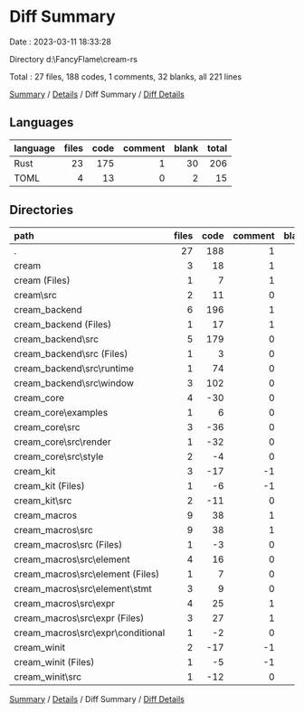 # Diff Summary

Date : 2023-03-11 18:33:28

Directory d:\\FancyFlame\\cream-rs

Total : 27 files,  188 codes, 1 comments, 32 blanks, all 221 lines

[Summary](results.md) / [Details](details.md) / Diff Summary / [Diff Details](diff-details.md)

## Languages
| language | files | code | comment | blank | total |
| :--- | ---: | ---: | ---: | ---: | ---: |
| Rust | 23 | 175 | 1 | 30 | 206 |
| TOML | 4 | 13 | 0 | 2 | 15 |

## Directories
| path | files | code | comment | blank | total |
| :--- | ---: | ---: | ---: | ---: | ---: |
| . | 27 | 188 | 1 | 32 | 221 |
| cream | 3 | 18 | 1 | 7 | 26 |
| cream (Files) | 1 | 7 | 1 | 3 | 11 |
| cream\\src | 2 | 11 | 0 | 4 | 15 |
| cream_backend | 6 | 196 | 1 | 37 | 234 |
| cream_backend (Files) | 1 | 17 | 1 | 5 | 23 |
| cream_backend\\src | 5 | 179 | 0 | 32 | 211 |
| cream_backend\\src (Files) | 1 | 3 | 0 | 2 | 5 |
| cream_backend\\src\\runtime | 1 | 74 | 0 | 9 | 83 |
| cream_backend\\src\\window | 3 | 102 | 0 | 21 | 123 |
| cream_core | 4 | -30 | 0 | -3 | -33 |
| cream_core\\examples | 1 | 6 | 0 | 1 | 7 |
| cream_core\\src | 3 | -36 | 0 | -4 | -40 |
| cream_core\\src\\render | 1 | -32 | 0 | -3 | -35 |
| cream_core\\src\\style | 2 | -4 | 0 | -1 | -5 |
| cream_kit | 3 | -17 | -1 | -7 | -25 |
| cream_kit (Files) | 1 | -6 | -1 | -3 | -10 |
| cream_kit\\src | 2 | -11 | 0 | -4 | -15 |
| cream_macros | 9 | 38 | 1 | 4 | 43 |
| cream_macros\\src | 9 | 38 | 1 | 4 | 43 |
| cream_macros\\src (Files) | 1 | -3 | 0 | 0 | -3 |
| cream_macros\\src\\element | 4 | 16 | 0 | 2 | 18 |
| cream_macros\\src\\element (Files) | 1 | 7 | 0 | 1 | 8 |
| cream_macros\\src\\element\\stmt | 3 | 9 | 0 | 1 | 10 |
| cream_macros\\src\\expr | 4 | 25 | 1 | 2 | 28 |
| cream_macros\\src\\expr (Files) | 3 | 27 | 1 | 2 | 30 |
| cream_macros\\src\\expr\\conditional | 1 | -2 | 0 | 0 | -2 |
| cream_winit | 2 | -17 | -1 | -6 | -24 |
| cream_winit (Files) | 1 | -5 | -1 | -3 | -9 |
| cream_winit\\src | 1 | -12 | 0 | -3 | -15 |

[Summary](results.md) / [Details](details.md) / Diff Summary / [Diff Details](diff-details.md)